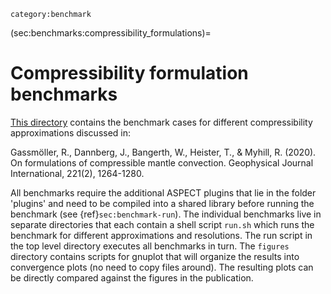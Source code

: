 ```{tags}
category:benchmark
```

(sec:benchmarks:compressibility_formulations)=
# Compressibility formulation benchmarks

[This directory](https://github.com/geodynamics/aspect/tree/main/benchmarks/compressibility_formulations)
contains the benchmark cases for different compressibility
approximations discussed in:

Gassmöller, R., Dannberg, J., Bangerth, W., Heister, T., & Myhill, R. (2020). On formulations of compressible mantle convection. Geophysical Journal International, 221(2), 1264-1280.

All benchmarks require the additional ASPECT plugins that lie in the folder
'plugins' and need to be compiled into a shared library before running the
benchmark (see {ref}`sec:benchmark-run`). The
individual benchmarks live in separate directories that each contain a shell
script `run.sh` which runs the benchmark for different approximations and
resolutions. The run script in the top level directory executes all benchmarks
in turn. The `figures` directory contains scripts for gnuplot that will
organize the results into convergence plots (no need to copy files around). The
resulting plots can be directly compared against the figures in the
publication.
